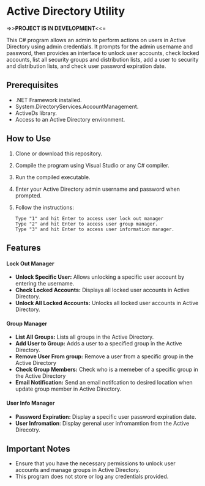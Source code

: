 # Active Directory Utility

 =>>**PROJECT IS IN DEVELOPMENT**<<=

This C# program allows an admin to perform actions on users in Active Directory using admin credentials. It prompts for the admin username and password, then provides an interface to unlock user accounts, check locked accounts, list all security groups and distribution lists, add a user to security and distribution lists, and check user password expiration date.

## Prerequisites

- .NET Framework installed.
- System.DirectoryServices.AccountManagement.
- ActiveDs library.
- Access to an Active Directory environment.

## How to Use

1. Clone or download this repository.
2. Compile the program using Visual Studio or any C# compiler.
3. Run the compiled executable.
4. Enter your Active Directory admin username and password when prompted.
5. Follow the instructions:

    ```
    Type "1" and hit Enter to access user lock out manager 
    Type "2" and hit Enter to access user group manager.
    Type "3" and hit Enter to access user information manager.
    ```
## Features

#### Lock Out Manager
- **Unlock Specific User:** Allows unlocking a specific user account by entering the username.
- **Check Locked Accounts:** Displays all locked user accounts in Active Directory.
- **Unlock All Locked Accounts:** Unlocks all locked user accounts in Active Directory.
#### Group Manager
- **List All Groups:** Lists all groups in the Active Directory.
- **Add User to Group:** Adds a user to a specified group in the Active Directory.
- **Remove User From group:** Remove a user from a specific group in the Active Directory
- **Check Group Members:** Check who is a memeber of a specific group in the Active Directory
- **Email Notification:** Send an email notifcation to desired location when update group member in Active Directory.
#### User Info Manager
- **Password Expiration:** Display a specific user password expiration date.
- **User Infromation**: Display gerenal user infromamtion from the Active Direcotry.

## Important Notes

- Ensure that you have the necessary permissions to unlock user accounts and manage groups in Active Directory.
- This program does not store or log any credentials provided.
